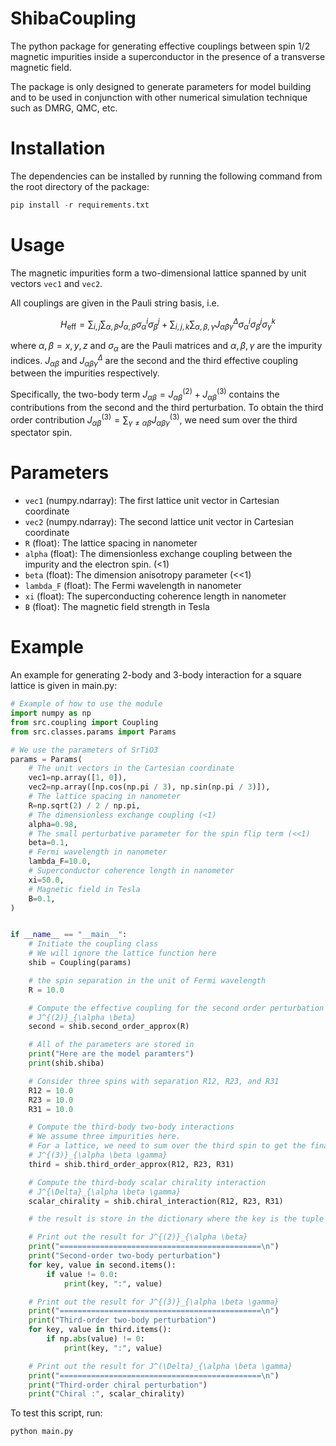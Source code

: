 # ShibaCoupling

The python package for generating effective couplings between spin 1/2 magnetic impurities inside a superconductor in the presence of a transverse magnetic field.

The package is only designed to generate parameters for model building and to be used in conjunction with other numerical simulation technique such as DMRG, QMC, etc.

# Installation

The dependencies can be installed by running the following command from the root directory of the package:

```python
pip install -r requirements.txt
```

# Usage

The magnetic impurities form a two-dimensional lattice spanned by unit vectors `vec1` and `vec2`.

All couplings are given in the Pauli string basis, i.e.

```math
H_{\text{eff}} = \sum_{i,j} \sum_{\alpha, \beta} J_{\alpha, \beta} \sigma_{\alpha}^i \sigma_{\beta}^j
+ \sum_{i,j,k} \sum_{\alpha, \beta, \gamma} J_{\alpha \beta \gamma}^{\Delta} \sigma_{\alpha}^i \sigma_{\beta}^j \sigma_{\gamma}^k
```

where $\alpha, \beta = x, y, z$ and $\sigma_{\alpha}$ are the Pauli matrices and $\alpha, \beta, \gamma$ are the impurity indices. $J_{\alpha \beta}$ and $J_{\alpha \beta \gamma}^{\Delta}$ are the second and the third effective coupling between the impurities respectively.

Specifically, the two-body term $`J_{\alpha \beta} = J^{(2)}_{\alpha \beta} + J^{(3)}_{\alpha \beta}`$ contains the contributions from the second and the third perturbation.
To obtain the third order contribution $J^{(3)}_{\alpha \beta} = \sum_{ \gamma \neq \alpha \beta} J^{(3)}_{\alpha \beta \gamma}$, we need sum over the third spectator spin.

# Parameters

- `vec1` (numpy.ndarray): The first lattice unit vector in Cartesian coordinate
- `vec2` (numpy.ndarray): The second lattice unit vector in Cartesian coordinate
- `R` (float): The lattice spacing in nanometer
- `alpha` (float): The dimensionless exchange coupling between the impurity and the electron spin. (<1)
- `beta` (float): The dimension anisotropy parameter (<<1)
- `lambda_F` (float): The Fermi wavelength in nanometer
- `xi` (float): The superconducting coherence length in nanometer
- `B` (float): The magnetic field strength in Tesla

# Example

An example for generating 2-body and 3-body interaction for a square lattice is given in main.py:

```python
# Example of how to use the module
import numpy as np
from src.coupling import Coupling
from src.classes.params import Params

# We use the parameters of SrTiO3
params = Params(
    # The unit vectors in the Cartesian coordinate
    vec1=np.array([1, 0]),
    vec2=np.array([np.cos(np.pi / 3), np.sin(np.pi / 3)]),
    # The lattice spacing in nanometer
    R=np.sqrt(2) / 2 / np.pi,
    # The dimensionless exchange coupling (<1)
    alpha=0.98,
    # The small perturbative parameter for the spin flip term (<<1)
    beta=0.1,
    # Fermi wavelength in nanometer
    lambda_F=10.0,
    # Superconductor coherence length in nanometer
    xi=50.0,
    # Magnetic field in Tesla
    B=0.1,
)


if __name__ == "__main__":
    # Initiate the coupling class
    # We will ignore the lattice function here
    shib = Coupling(params)

    # the spin separation in the unit of Fermi wavelength
    R = 10.0

    # Compute the effective coupling for the second order perturbation between impurities separated by distance R
    # J^{(2)}_{\alpha \beta}
    second = shib.second_order_approx(R)

    # All of the parameters are stored in
    print("Here are the model paramters")
    print(shib.shiba)

    # Consider three spins with separation R12, R23, and R31
    R12 = 10.0
    R23 = 10.0
    R31 = 10.0

    # Compute the third-body two-body interactions
    # We assume three impurities here.
    # For a lattice, we need to sum over the third spin to get the final third order coupling
    # J^{(3)}_{\alpha \beta \gamma}
    third = shib.third_order_approx(R12, R23, R31)

    # Compute the third-body scalar chirality interaction
    # J^{\Delta}_{\alpha \beta \gamma}
    scalar_chirality = shib.chiral_interaction(R12, R23, R31)

    # the result is store in the dictionary where the key is the tuple of Pauli string e.g. (0,0,1) = IIX, (1,2,3) = XYZ

    # Print out the result for J^{(2)}_{\alpha \beta}
    print("=============================================\n")
    print("Second-order two-body perturbation")
    for key, value in second.items():
        if value != 0.0:
            print(key, ":", value)

    # Print out the result for J^{(3)}_{\alpha \beta \gamma}
    print("=============================================\n")
    print("Third-order two-body perturbation")
    for key, value in third.items():
        if np.abs(value) != 0:
            print(key, ":", value)

    # Print out the result for J^(\Delta)_{\alpha \beta \gamma}
    print("=============================================\n")
    print("Third-order chiral perturbation")
    print("Chiral :", scalar_chirality)

```

To test this script, run:

```python
python main.py
```
